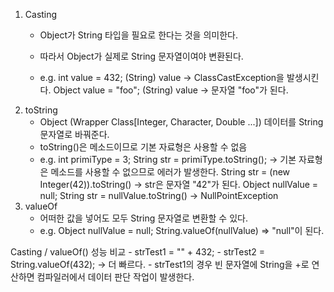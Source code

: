 1. Casting
    - Object가 String 타입을 필요로 한다는 것을 의미한다.
    - 따라서 Object가 실제로 String 문자열이여야 변환된다.

    - e.g. int value = 432;
    (String) value -> ClassCastException을 발생시킨다.
    Object value = "foo";
    (String) value -> 문자열 "foo"가 된다.
2. toString
    - Object (Wrapper Class[Integer, Character, Double ...]) 데이터를 String 문자열로 바꿔준다.
    - toString()은 메소드이므로 기본 자료형은 사용할 수 없음
    - e.g. int primiType = 3;
    String str = primiType.toString(); -> 기본 자료형은 메소드를 사용할 수 없으므로 에러가 발생한다.
    String str = (new Integer(42)).toString() -> str은 문자열 "42"가 된다.
    Object nullValue = null;
    String str = nullValue.toString() -> NullPointException
3. valueOf
    - 어떠한 값을 넣어도 모두 String 문자열로 변환할 수 있다.
    - e.g. Object nullValue = null;
    String.valueOf(nullValue) => "null"이 된다.

Casting / valueOf() 성능 비교
    - strTest1 = "" + 432;
    - strTest2 = String.valueOf(432); -> 더 빠르다.
    - strTest1의 경우 빈 문자열에 String을 +로 연산하면 컴파일러에서 데이터 판단 작업이 발생한다.

